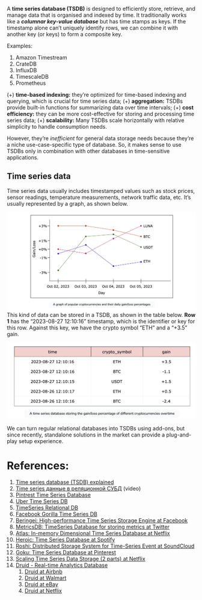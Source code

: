 A **time series database (TSDB)** is designed to efficiently store, retrieve, and manage data that is organised and indexed by time. It traditionally works like a ***columnar key-value database*** but has time stamps as keys. If the timestamp alone can’t uniquely identify rows, we can combine it with another key (or keys) to form a composite key.

Examples:
1. Amazon Timestream
2. CrateDB
3. InfluxDB
4. TimescaleDB
5. Prometheus

(+) **time-based indexing:** they’re optimized for time-based indexing and querying, which is crucial for time series data;
(+) **aggregation:** TSDBs provide built-in functions for summarizing data over time intervals;
(+) **cost efficiency:** they can be more cost-effective for storing and processing time series data;
(+) **scalability:** Many TSDBs scale horizontally with relative simplicity to handle consumption needs.

However, they’re _inefficient_ for general data storage needs because they’re a niche use-case-specific type of database. So, it makes sense to use TSDBs only in combination with other databases in time-sensitive applications.
## Time series data

Time series data usually includes timestamped values such as stock prices, sensor readings, temperature measurements, network traffic data, etc. It’s usually represented by a graph, as shown below.

![](../../../../_Attachments/Pasted%20image%2020240120144853.png)
This kind of data can be stored in a TSDB, as shown in the table below. **Row 1** has the “2023-08-27 12:10:16” timestamp, which is the identifier or key for this row. Against this key, we have the crypto symbol “ETH” and a “+3.5” gain.

![](../../../../_Attachments/Pasted%20image%2020240120144915.png)

We can turn regular relational databases into TSDBs using add-ons, but since recently, standalone solutions in the market can provide a plug-and-play setup experience.
# References:

1. [Time series database (TSDB) explained](https://www.influxdata.com/time-series-database/#download)
2. [Time series данные в реляционной СУБД](https://www.youtube.com/watch?v=3WkNp7mllv0&list=PLH-XmS0lSi_yY4rQCIZyx5Np57zc77OyE&index=8) (video)
3. [Pintrest Time Series Database](https://medium.com/pinterest-engineering/goku-building-a-scalable-and-high-performant-time-series-database-system-a8ff5758a181)
4. [Uber Time Series DB](https://eng.uber.com/aresdb/)
5. [TimeSeries Relational DB](https://blog.timescale.com/blog/time-series-data-why-and-how-to-use-a-relational-database-instead-of-nosql-d0cd6975e87c/)
6. [Facebook Gorilla Time Series DB](http://www.vldb.org/pvldb/vol8/p1816-teller.pdf)
7. [Beringei: High-performance Time Series Storage Engine at Facebook](https://code.facebook.com/posts/952820474848503/beringei-a-high-performance-time-series-storage-engine/)
8. [MetricsDB: TimeSeries Database for storing metrics at Twitter](https://blog.twitter.com/engineering/en_us/topics/infrastructure/2019/metricsdb.html)
9. [Atlas: In-memory Dimensional Time Series Database at Netflix](https://medium.com/netflix-techblog/introducing-atlas-netflixs-primary-telemetry-platform-bd31f4d8ed9a)
10. [Heroic: Time Series Database at Spotify](https://labs.spotify.com/2015/11/17/monitoring-at-spotify-introducing-heroic/)
11. [Roshi: Distributed Storage System for Time-Series Event at SoundCloud](https://developers.soundcloud.com/blog/roshi-a-crdt-system-for-timestamped-events)
12. [Goku: Time Series Database at Pinterest](https://medium.com/@Pinterest_Engineering/goku-building-a-scalable-and-high-performant-time-series-database-system-a8ff5758a181)
13. [Scaling Time Series Data Storage (2 parts) at Netflix](https://medium.com/netflix-techblog/scaling-time-series-data-storage-part-ii-d67939655586)
14. [Druid - Real-time Analytics Database](https://druid.apache.org/)
    1. [Druid at Airbnb](https://medium.com/airbnb-engineering/druid-airbnb-data-platform-601c312f2a4c)
    2. [Druid at Walmart](https://medium.com/walmartlabs/event-stream-analytics-at-walmart-with-druid-dcf1a37ceda7)
    3. [Druid at eBay](https://tech.ebayinc.com/engineering/monitoring-at-ebay-with-druid/)
    4. [Druid at Netflix](https://netflixtechblog.com/how-netflix-uses-druid-for-real-time-insights-to-ensure-a-high-quality-experience-19e1e8568d06)